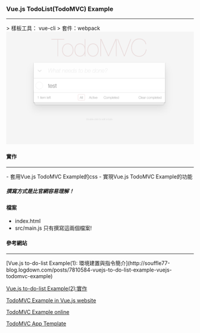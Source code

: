 ### Vue.js TodoList(TodoMVC) Example
<hr>
> 樣板工具： vue-cli
> 套件：webpack

<img src="src/assets/todoMVC.png" alt="todoMVC example">	

#### 實作
<hr>
- 套用Vue.js TodoMVC Example的css
- 實現Vue.js TodoMVC Example的功能

##### 撰寫方式是比官網容易理解！

#### 檔案
- index.html
- src/main.js 
只有撰寫這兩個檔案!

#### 參考網站
<hr>
[Vue.js to-do-list Example(1): 環境建置與指令簡介](http://souffle77-blog.logdown.com/posts/7810584-vuejs-to-do-list-example-vuejs-todomvc-example)

[Vue.js to-do-list Example(2):實作](http://souffle77-blog.logdown.com/posts/7810707-vuejs-to-do-list-example-2-implementation-vuejs-todomvc-example)

[TodoMVC Example in Vue.js website](https://cn.vuejs.org/v2/examples/todomvc.html)

[TodoMVC Example online](http://todomvc.com/examples/vue/)

[TodoMVC App Template](https://github.com/tastejs/todomvc-app-template)
